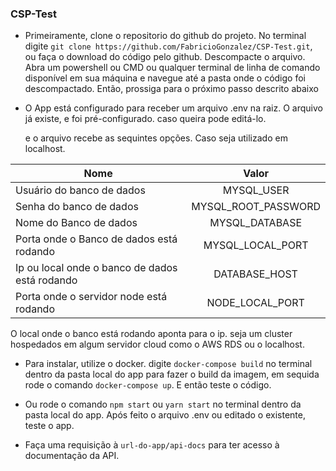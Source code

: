 ### CSP-Test

- Primeiramente, clone o repositorio do github do projeto.
  No terminal digite `git clone https://github.com/FabricioGonzalez/CSP-Test.git`, ou faça o download do código pelo github. Descompacte o arquivo. Abra um powershell ou CMD ou qualquer terminal de linha de comando disponível em sua máquina e navegue até a pasta onde o código foi descompactado. Então, prossiga para o próximo passo descrito abaixo

- O App está configurado para receber um arquivo .env na raiz. O arquivo já existe, e foi pré-configurado. caso queira pode editá-lo.

  e o arquivo recebe as sequintes opções. Caso seja utilizado em localhost.

| Nome                                           |        Valor        |
| ---------------------------------------------- | :-----------------: |
| Usuário do banco de dados                      |     MYSQL_USER      |
| Senha do banco de dados                        | MYSQL_ROOT_PASSWORD |
| Nome do Banco de dados                         |   MYSQL_DATABASE    |
| Porta onde o Banco de dados está rodando       |  MYSQL_LOCAL_PORT   |
| Ip ou local onde o banco de dados está rodando |    DATABASE_HOST    |
| Porta onde o servidor node está rodando        |   NODE_LOCAL_PORT   |

O local onde o banco está rodando aponta para o ip. seja um cluster hospedados em algum servidor cloud como o AWS RDS ou o localhost.

- Para instalar, utilize o docker. digite `docker-compose build` no terminal dentro da pasta local do app para fazer o build da imagem, em sequida rode o comando `docker-compose up`. E então teste o código.

- Ou rode o comando `npm start` ou `yarn start` no terminal dentro da pasta local do app.
  Após feito o arquivo .env ou editado o existente, teste o app.

- Faça uma requisição à `url-do-app/api-docs` para ter acesso à documentação da API.
